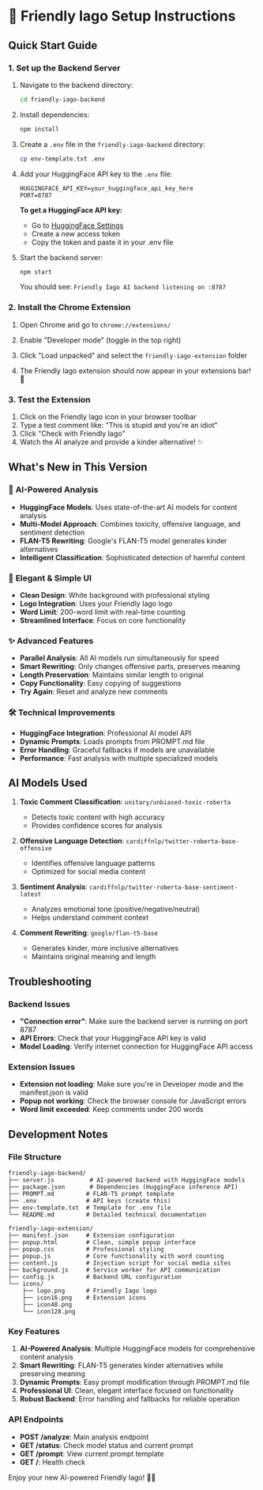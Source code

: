 # 🦜 Friendly Iago Setup Instructions

## Quick Start Guide

### 1. Set up the Backend Server

1. Navigate to the backend directory:
   ```bash
   cd friendly-iago-backend
   ```

2. Install dependencies:
   ```bash
   npm install
   ```

3. Create a `.env` file in the `friendly-iago-backend` directory:
   ```bash
   cp env-template.txt .env
   ```

4. Add your HuggingFace API key to the `.env` file:
   ```
   HUGGINGFACE_API_KEY=your_huggingface_api_key_here
   PORT=8787
   ```

   **To get a HuggingFace API key:**
   - Go to [HuggingFace Settings](https://huggingface.co/settings/tokens)
   - Create a new access token
   - Copy the token and paste it in your .env file

5. Start the backend server:
   ```bash
   npm start
   ```

   You should see: `Friendly Iago AI backend listening on :8787`

### 2. Install the Chrome Extension

1. Open Chrome and go to `chrome://extensions/`

2. Enable "Developer mode" (toggle in the top right)

3. Click "Load unpacked" and select the `friendly-iago-extension` folder

4. The Friendly Iago extension should now appear in your extensions bar! 🦜

### 3. Test the Extension

1. Click on the Friendly Iago icon in your browser toolbar
2. Type a test comment like: "This is stupid and you're an idiot"
3. Click "Check with Friendly Iago"
4. Watch the AI analyze and provide a kinder alternative! ✨

## What's New in This Version

### 🤖 **AI-Powered Analysis**
- **HuggingFace Models**: Uses state-of-the-art AI models for content analysis
- **Multi-Model Approach**: Combines toxicity, offensive language, and sentiment detection
- **FLAN-T5 Rewriting**: Google's FLAN-T5 model generates kinder alternatives
- **Intelligent Classification**: Sophisticated detection of harmful content

### 🎨 **Elegant & Simple UI**
- **Clean Design**: White background with professional styling
- **Logo Integration**: Uses your Friendly Iago logo
- **Word Limit**: 200-word limit with real-time counting
- **Streamlined Interface**: Focus on core functionality

### ✨ **Advanced Features**
- **Parallel Analysis**: All AI models run simultaneously for speed
- **Smart Rewriting**: Only changes offensive parts, preserves meaning
- **Length Preservation**: Maintains similar length to original
- **Copy Functionality**: Easy copying of suggestions
- **Try Again**: Reset and analyze new comments

### 🛠 **Technical Improvements**
- **HuggingFace Integration**: Professional AI model API
- **Dynamic Prompts**: Loads prompts from PROMPT.md file
- **Error Handling**: Graceful fallbacks if models are unavailable
- **Performance**: Fast analysis with multiple specialized models

## AI Models Used

1. **Toxic Comment Classification**: `unitary/unbiased-toxic-roberta`
   - Detects toxic content with high accuracy
   - Provides confidence scores for analysis

2. **Offensive Language Detection**: `cardiffnlp/twitter-roberta-base-offensive`
   - Identifies offensive language patterns
   - Optimized for social media content

3. **Sentiment Analysis**: `cardiffnlp/twitter-roberta-base-sentiment-latest`
   - Analyzes emotional tone (positive/negative/neutral)
   - Helps understand comment context

4. **Comment Rewriting**: `google/flan-t5-base`
   - Generates kinder, more inclusive alternatives
   - Maintains original meaning and length

## Troubleshooting

### Backend Issues
- **"Connection error"**: Make sure the backend server is running on port 8787
- **API Errors**: Check that your HuggingFace API key is valid
- **Model Loading**: Verify internet connection for HuggingFace API access

### Extension Issues
- **Extension not loading**: Make sure you're in Developer mode and the manifest.json is valid
- **Popup not working**: Check the browser console for JavaScript errors
- **Word limit exceeded**: Keep comments under 200 words

## Development Notes

### File Structure
```
friendly-iago-backend/
├── server.js          # AI-powered backend with HuggingFace models
├── package.json       # Dependencies (HuggingFace inference API)
├── PROMPT.md         # FLAN-T5 prompt template
├── .env              # API keys (create this)
├── env-template.txt  # Template for .env file
└── README.md         # Detailed technical documentation

friendly-iago-extension/
├── manifest.json     # Extension configuration
├── popup.html        # Clean, simple popup interface
├── popup.css         # Professional styling
├── popup.js          # Core functionality with word counting
├── content.js        # Injection script for social media sites
├── background.js     # Service worker for API communication
├── config.js         # Backend URL configuration
└── icons/
    ├── logo.png      # Friendly Iago logo
    ├── icon16.png    # Extension icons
    ├── icon48.png
    └── icon128.png
```

### Key Features

1. **AI-Powered Analysis**: Multiple HuggingFace models for comprehensive content analysis
2. **Smart Rewriting**: FLAN-T5 generates kinder alternatives while preserving meaning
3. **Dynamic Prompts**: Easy prompt modification through PROMPT.md file
4. **Professional UI**: Clean, elegant interface focused on functionality
5. **Robust Backend**: Error handling and fallbacks for reliable operation

### API Endpoints

- **POST /analyze**: Main analysis endpoint
- **GET /status**: Check model status and current prompt
- **GET /prompt**: View current prompt template
- **GET /**: Health check

Enjoy your new AI-powered Friendly Iago! 🦜✨
